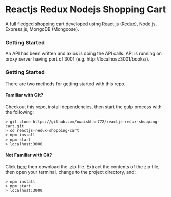 # Reactjs Redux Nodejs Shopping Cart
A full fledged shopping cart developed using React.js (Redux), Node.js, Express.js, MongoDB (Mongoose).

### Getting Started

An API has been written and axios is doing the API calls. API is running on proxy server having port of 3001 (e.g. http://localhost:3001/books/).

### Getting Started

There are two methods for getting started with this repo.

#### Familiar with Git?
Checkout this repo, install dependencies, then start the gulp process with the following:

```
> git clone https://github.com/owaiskhan772/reactjs-redux-shopping-cart.git
> cd reactjs-redux-shopping-cart
> npm install
> npm start
> localhost:3000
```

#### Not Familiar with Git?
Click [here](https://github.com/owaiskhan772/reactjs-redux-shopping-cart) then download the .zip file.  Extract the contents of the zip file, then open your terminal, change to the project directory, and:

```
> npm install
> npm start
> localhost:3000
```
